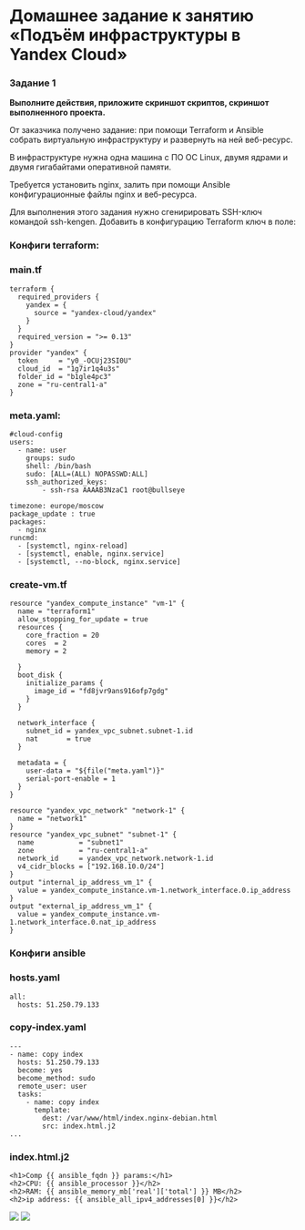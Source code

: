 # Домашнее задание к занятию «Подъём инфраструктуры в Yandex Cloud»

### Задание 1 

**Выполните действия, приложите скриншот скриптов, скриншот выполненного проекта.**

От заказчика получено задание: при помощи Terraform и Ansible собрать виртуальную инфраструктуру и развернуть на ней веб-ресурс. 

В инфраструктуре нужна одна машина с ПО ОС Linux, двумя ядрами и двумя гигабайтами оперативной памяти. 

Требуется установить nginx, залить при помощи Ansible конфигурационные файлы nginx и веб-ресурса. 

Для выполнения этого задания нужно сгенирировать SSH-ключ командой ssh-kengen. Добавить в конфигурацию Terraform ключ в поле:

### Конфиги terraform:

### main.tf

    terraform {
      required_providers {
        yandex = {
          source = "yandex-cloud/yandex"
        }
      }
      required_version = ">= 0.13"
    }
    provider "yandex" {
      token     = "y0_-OCUj23SI0U"
      cloud_id  = "1g7ir1q4u3s"
      folder_id = "b1gle4pc3"
      zone = "ru-central1-a"
    }

### meta.yaml:
    #cloud-config
    users:
      - name: user
        groups: sudo
        shell: /bin/bash
        sudo: [ALL=(ALL) NOPASSWD:ALL]
        ssh_authorized_keys:
            - ssh-rsa AAAAB3NzaC1 root@bullseye

    timezone: europe/moscow
    package_update : true
    packages:
      - nginx
    runcmd:
      - [systemctl, nginx-reload]
      - [systemctl, enable, nginx.service]
      - [systemctl, --no-block, nginx.service]

### create-vm.tf

    resource "yandex_compute_instance" "vm-1" {
      name = "terraform1"
      allow_stopping_for_update = true
      resources {
        core_fraction = 20
        cores  = 2
        memory = 2
        
      }
      boot_disk {
        initialize_params {
          image_id = "fd8jvr9ans916ofp7gdg"
        }
      }

      network_interface {
        subnet_id = yandex_vpc_subnet.subnet-1.id
        nat       = true
      }
      
      metadata = {
        user-data = "${file("meta.yaml")}"
        serial-port-enable = 1
      }
    }

    resource "yandex_vpc_network" "network-1" {
      name = "network1"
    }
    resource "yandex_vpc_subnet" "subnet-1" {
      name           = "subnet1"
      zone           = "ru-central1-a"
      network_id     = yandex_vpc_network.network-1.id
      v4_cidr_blocks = ["192.168.10.0/24"]
    }
    output "internal_ip_address_vm_1" {
      value = yandex_compute_instance.vm-1.network_interface.0.ip_address
    }
    output "external_ip_address_vm_1" {
      value = yandex_compute_instance.vm-1.network_interface.0.nat_ip_address
    }

### Конфиги ansible
### hosts.yaml

    all:
      hosts: 51.250.79.133


### copy-index.yaml

    ---
    - name: copy index
      hosts: 51.250.79.133
      become: yes
      become_method: sudo
      remote_user: user
      tasks:
        - name: copy index
          template:
            dest: /var/www/html/index.nginx-debian.html
            src: index.html.j2
    ...

### index.html.j2

    <h1>Comp {{ ansible_fqdn }} params:</h1>
    <h2>CPU: {{ ansible_processor }}</h2>
    <h2>RAM: {{ ansible_memory_mb['real']['total'] }} MB</h2>
    <h2>ip address: {{ ansible_all_ipv4_addresses[0] }}</h2>

![](https://github.com/AleksShadrin/netology/blob/main/7-03-TerraformPart2/screenshots/1.png)
![](https://github.com/AleksShadrin/netology/blob/main/7-03-TerraformPart2/screenshots/2.png)

